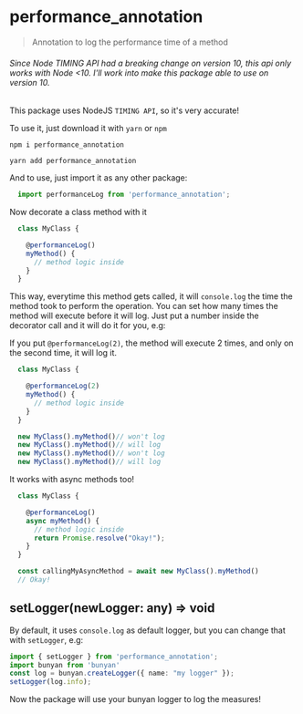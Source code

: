 # performance_annotation
> Annotation to log the performance time of a method

###### Since Node TIMING API had a breaking change on version 10, this api only works with Node <10. I'll work into make this package able to use on version 10.

This package uses NodeJS `TIMING API`, so it's very accurate!

To use it, just download it with `yarn` or `npm`

``npm i performance_annotation``

``yarn add performance_annotation``

And to use, just import it as any other package:
```typescript
  import performanceLog from 'performance_annotation';
```

Now decorate a class method with it
```typescript
  class MyClass {

    @performanceLog()
    myMethod() {
      // method logic inside
    }
  }
```

This way, everytime this method gets called, it will `console.log` the time the method took to perform the operation.
You can set how many times the method will execute before it will log. Just put a number inside the decorator call and it will do it for you, e.g:

If you put `@performanceLog(2)`, the method will execute 2 times, and only on the second time, it will log it.

```typescript
  class MyClass {

    @performanceLog(2)
    myMethod() {
      // method logic inside
    }
  }

  new MyClass().myMethod()// won't log
  new MyClass().myMethod()// will log
  new MyClass().myMethod()// won't log
  new MyClass().myMethod()// will log
```

It works with async methods too!

```typescript
  class MyClass {

    @performanceLog()
    async myMethod() {
      // method logic inside
      return Promise.resolve("Okay!");
    }
  }

  const callingMyAsyncMethod = await new MyClass().myMethod()
  // Okay!
```

## setLogger(newLogger: any) => void

By default, it uses `console.log` as default logger, but you can change that with `setLogger`, e.g:
```typescript
import { setLogger } from 'performance_annotation';
import bunyan from 'bunyan'
const log = bunyan.createLogger({ name: "my logger" });
setLogger(log.info);
```
Now the package will use your bunyan logger to log the measures!
